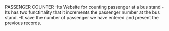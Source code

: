 PASSENGER COUNTER
-Its Website for counting passenger at a bus stand
-Its has two functinality that it increments the passenger number at the bus stand.
-It save the number of passenger we have entered and present the previous records.
